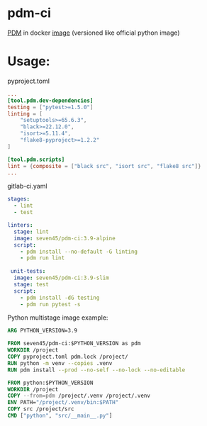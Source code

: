 # pdm-ci
[PDM](https://github.com/pdm-project/pdm) in docker [image](https://hub.docker.com/r/seven45/pdm-ci) (versioned like official python image)

# Usage:

pyproject.toml
```toml
...
[tool.pdm.dev-dependencies]
testing = ["pytest>=1.5.0"]
linting = [
    "setuptools>=65.6.3",
    "black>=22.12.0",
    "isort>=5.11.4",
    "flake8-pyproject>=1.2.2"
]

[tool.pdm.scripts]
lint = {composite = ["black src", "isort src", "flake8 src"]}
...
```

gitlab-ci.yaml
```yaml
stages:
  - lint
  - test

linters:
  stage: lint
  image: seven45/pdm-ci:3.9-alpine
  script:
    - pdm install --no-default -G linting
    - pdm run lint
 
 unit-tests:
  image: seven45/pdm-ci:3.9-slim
  stage: test
  script:
    - pdm install -dG testing
    - pdm run pytest -s
```

Python multistage image example:
```dockerfile
ARG PYTHON_VERSION=3.9

FROM seven45/pdm-ci:$PYTHON_VERSION as pdm
WORKDIR /project
COPY pyproject.toml pdm.lock /project/
RUN python -m venv --copies .venv
RUN pdm install --prod --no-self --no-lock --no-editable

FROM python:$PYTHON_VERSION
WORKDIR /project
COPY --from=pdm /project/.venv /project/.venv
ENV PATH="/project/.venv/bin:$PATH"
COPY src /project/src
CMD ["python", "src/__main__.py"]
```

